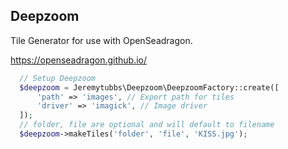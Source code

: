Deepzoom
--
Tile Generator for use with OpenSeadragon.

https://openseadragon.github.io/

```php
  // Setup Deepzoom 
  $deepzoom = Jeremytubbs\Deepzoom\DeepzoomFactory::create([
      'path' => 'images', // Export path for tiles
      'driver' => 'imagick', // Image driver
  ]);
  // folder, file are optional and will default to filename
  $deepzoom->makeTiles('folder', 'file', 'KISS.jpg');
```

